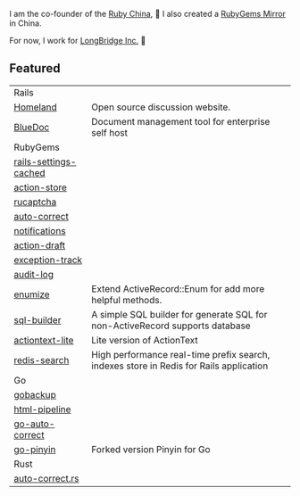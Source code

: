 I am the co-founder of the [Ruby China](https://ruby-china.org), 💎 I also created a [RubyGems Mirror](https://gems.ruby-china.com) in China. 

For now, I work for [LongBridge Inc.](https://longbridge.global) 🌉 

## Featured 

<table>
<tr>
	<td colspan="2">Rails</td>
</tr>
<tr>
<td><a href="https://github.com/ruby-china/homeland">Homeland</a></td>
<td>Open source discussion website.</td>
</tr>
<tr>
<td><a href="https://github.com/thebluedoc/bluedoc">BlueDoc</a></td>
<td>Document management tool for enterprise self host</td>
</tr>
<tr>
<td colspan="2">RubyGems</td>
</tr>
<tr>
<td><a href="https://github.com/huacnlee/rails-settings-cached">rails-settings-cached</a></td>
<td></td>
</tr>
<tr>
<td><a href="https://github.com/rails-engine/action-store">action-store</a></td>
<td></td>
</tr>
<tr>
<td><a href="https://github.com/huacnlee/rucaptcha">rucaptcha</a></td>
<td></td>
</tr>
<tr>
<td><a href="https://github.com/huacnlee/auto-correct">auto-correct</a></td>
<td></td>
</tr>
<tr>
<td><a href="https://github.com/rails-engine/notifications">notifications</a></td>
<td></td>
</tr>
<tr>
<td><a href="https://github.com/rails-engine/action-draft">action-draft</a></td>
<td></td>
</tr>
<tr>
<td><a href="https://github.com/rails-engine/exception-track">exception-track</a></td>
<td></td>
</tr>
<tr>
<td><a href="https://github.com/rails-engine/audit-log">audit-log</a></td>
<td></td>
</tr>
<tr>
<td><a href="https://github.com/huacnlee/enumize">enumize</a></td>
<td>Extend ActiveRecord::Enum for add more helpful methods.</td>
</tr>
<tr>
<td><a href="https://github.com/huacnlee/sql-builder">sql-builder</a></td>
<td>A simple SQL builder for generate SQL for non-ActiveRecord supports database</td>
</tr>
<tr>
<td><a href="https://github.com/huacnlee/actiontext-lite">actiontext-lite</a></td>
<td>Lite version of ActionText</td>
</tr>
<tr>
<td><a href="https://github.com/huacnlee/redis-search">redis-search</a></td>
<td>High performance real-time prefix search, indexes store in Redis for Rails application</td>
</tr>
<tr>
<td colspan="2">Go</td>
</tr>
<tr>
<td><a href="https://github.com/huacnlee/gobackup">gobackup</a></td>
<td></td>
</tr>
<tr>
<td><a href="https://github.com/huacnlee/html-pipeline">html-pipeline</a></td>
<td></td>
</tr>
<tr>
<td><a href="https://github.com/huacnlee/go-auto-correct">go-auto-correct</a></td>
<td></td>
</tr>
<tr>
<td><a href="https://github.com/huacnlee/go-pinyin">go-pinyin</a></td>
<td>Forked version Pinyin for Go</td>
</tr>
<tr>
<td colspan="2">Rust</td>
</tr>
<tr>
<td><a href="https://github.com/huacnlee/auto-correct.rs">auto-correct.rs</a></td>
<td></td>
</tr>
</tbody>
</table>
